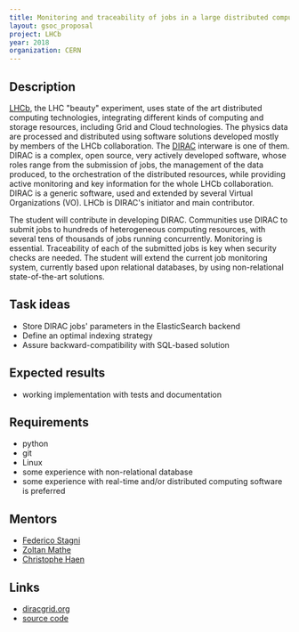 ```yaml
---
title: Monitoring and traceability of jobs in a large distributed computing Grid
layout: gsoc_proposal
project: LHCb
year: 2018
organization: CERN
---
```


## Description

[LHCb](http://lhcb-public.web.cern.ch/lhcb-public/), the LHC "beauty" experiment, uses state of the art distributed computing technologies, integrating different kinds of computing and storage resources, including Grid and Cloud technologies. The physics data are processed and distributed using software solutions developed mostly by members of the LHCb collaboration. The [DIRAC](http://diracgrid.org/) interware is one of them. DIRAC is a complex, open source, very actively developed software, whose roles range from the submission of jobs, the management of the data produced, to the orchestration of the distributed resources, while providing active monitoring and key information for the whole LHCb collaboration. DIRAC is a generic software, used and extended by several Virtual Organizations (VO). LHCb is DIRAC's initiator and main contributor.

The student will contribute in developing DIRAC. Communities use DIRAC to submit jobs to hundreds of heterogeneous computing resources, with several tens of thousands of jobs running concurrently. Monitoring is essential. Traceability of each of the submitted jobs is key when security checks are needed. The student will extend the current job monitoring system, currently based upon relational databases, by using non-relational state-of-the-art solutions.


## Task ideas

 * Store DIRAC jobs' parameters in the ElasticSearch backend
 * Define an optimal indexing strategy
 * Assure backward-compatibility with SQL-based solution

## Expected results
* working implementation with tests and documentation


## Requirements

* python
* git
* Linux
* some experience with non-relational database
* some experience with real-time and/or distributed computing software is preferred


## Mentors

 * [Federico Stagni](mailto:federico.stagni@cern.ch)
 * [Zoltan Mathe](mailto:zoltan.mathe@cern.ch)
 * [Christophe Haen](mailto:christophe.denis.haen@cern.ch)


## Links
 * [diracgrid.org](http://diracgrid.org/)
 * [source code](https://github.com/DIRACGrid)
